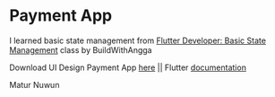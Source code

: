 # Payment App

I learned basic state management from [Flutter Developer: Basic State Management](https://buildwithangga.com/kelas/flutter-developer-basic-state-management) class by BuildWithAngga

Download UI Design Payment App [here](https://getbasekit.com/details/28) || Flutter [documentation](https://flutter.dev)

Matur Nuwun
